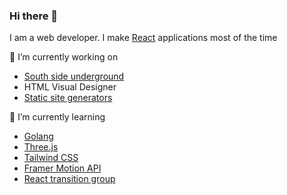 ### Hi there 👋

I am a web developer. I make [React](https://reactjs.org/) applications most of the time

🔭 I’m currently working on
* [South side underground](ssug.in)
* HTML Visual Designer
* [Static site generators](https://jamstack.org/generators/)

🌱 I’m currently learning
* [Golang](https://golang.org/)
* [Three.js](https://threejs.org/)
* [Tailwind CSS](https://tailwindcss.com/)
* [Framer Motion API](https://www.framer.com/api/motion/)
* [React transition group](http://reactcommunity.org/react-transition-group/)

<!--
**basith374/basith374** is a ✨ _special_ ✨ repository because its `README.md` (this file) appears on your GitHub profile.

Here are some ideas to get you started:

- 🔭 I’m currently working on ...
- 🌱 I’m currently learning ...
- 👯 I’m looking to collaborate on ...
- 🤔 I’m looking for help with ...
- 💬 Ask me about ...
- 📫 How to reach me: ...
- 😄 Pronouns: ...
- ⚡ Fun fact: ...
-->

